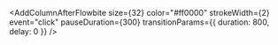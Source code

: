 <script>
  import { AddColumnAfterFlowbite } from 'svelte-animated-icons';
</script>

<AddColumnAfterFlowbite
size={32}
color="#ff0000"
strokeWidth={2}
event="click"
pauseDuration={300}
transitionParams={{
    duration: 800,
    delay: 0
  }}
/>

